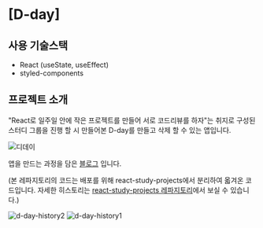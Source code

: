 # [D-day]

## 사용 기술스택

- React (useState, useEffect)
- styled-components

## 프로젝트 소개

"React로 일주일 안에 작은 프로젝트를 만들어 서로 코드리뷰를 하자"는 취지로 구성된 스터디 그룹을 진행 할 시 만들어본 D-day를 만들고 삭제 할 수 있는 앱입니다.

![디데이](https://user-images.githubusercontent.com/97023321/187453259-2386b10c-319f-40a4-ae37-bc2859b49cba.gif)

앱을 만드는 과정을 담은 [블로그](https://velog.io/@a_in/React-D-day-Calculator) 입니다.

(본 레파지토리의 코드는 배포를 위해 react-study-projects에서 분리하여 옯겨온 코드입니다. 자세한 히스토리는 [react-study-projects 레파지토리](https://github.com/04ian80/react-study-projects/commits/master)에서 보실 수 있습니다.)

![d-day-history2](https://user-images.githubusercontent.com/97023321/187374717-f7392f40-ed11-40f5-83ee-19faa674072e.png)
![d-day-history1](https://user-images.githubusercontent.com/97023321/187374707-61f9421c-3946-4897-8fb2-0e0b835d69bf.png)
